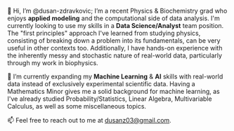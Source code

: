 👋 Hi, I’m @dusan-zdravkovic;
I’m a recent Physics & Biochemistry grad who enjoys **applied modeling** and the computational side of data analysis. I'm currently looking to use my skills in a **Data Science/Analyst** team position. The "first principles" approach I've learned from studying physics, consisting of breaking down a problem into its fundamentals, can be very useful in other contexts too. Additionally, I have hands-on experience with the inherently messy and stochastic nature of real-world data, particularly through my work in biophysics.

🌱 I’m currently expanding my **Machine Learning** & **AI** skills with real-world data instead of exclusively experimental scientific data. Having a Mathematics Minor gives me a solid background for machine learning, as I've already studied Probability/Statistics, Linear Algebra, Multivariable Calculus, as well as some miscellaneous topics.

📫 Feel free to reach out to me at dusanz03@gmail.com.


<!---
dusan-zdravkovic/dusan-zdravkovic is a ✨ special ✨ repository because its `README.md` (this file) appears on your GitHub profile.
You can click the Preview link to take a look at your changes.
--->
